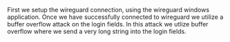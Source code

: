 First we setup the wireguard connection, using the wireguard windows application.
Once we have successfully connected to wireguard we utilize a buffer overflow attack on the login fields.
In this attack we utlize buffer overflow where we send a very long string into the login fields.